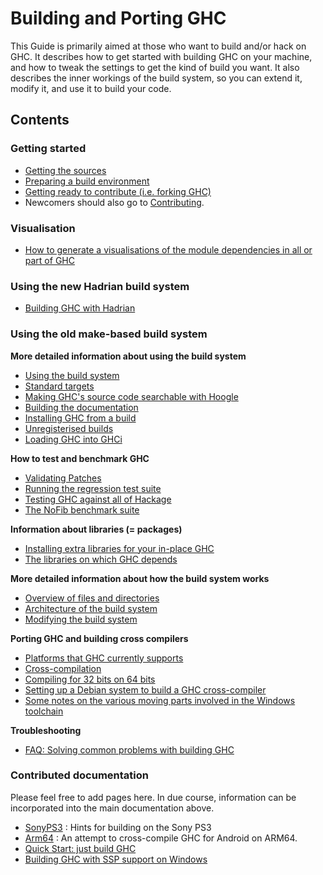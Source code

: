 # Building and Porting GHC


This Guide is primarily aimed at those who want to build and/or
hack on GHC.  It describes how to get started with building GHC on your
machine, and how to tweak the settings to get the kind of build you
want.  It also describes the inner workings of the build system, so you
can extend it, modify it, and use it to build your code.

## Contents

### Getting started

- [Getting the sources](building/getting-the-sources)
- [Preparing a build environment](building/preparation)
- [Getting ready to contribute (i.e. forking GHC)](building/fork)
- Newcomers should also go to [Contributing](contributing).

### Visualisation

- [How to generate a visualisations of the module dependencies in all or part of GHC](https://gitlab.haskell.org/ghc/ghc/-/wikis/building/count-deps)

### Using the new Hadrian build system

- [Building GHC with Hadrian](building/hadrian)

### Using the old make-based build system

**More detailed information about using the build system**

- [Using the build system](building/using)
- [Standard targets](building/standard-targets)
- [Making GHC's source code searchable with Hoogle](building/hoogle)
- [Building the documentation](building/docs)
- [Installing GHC from a build](building/installing)
- [Unregisterised builds](building/unregisterised)
- [Loading GHC into GHCi](building/in-ghci)

**How to test and benchmark GHC**

- [Validating Patches](testing-patches)
- [Running the regression test suite](building/running-tests)
- [Testing GHC against all of Hackage](hackage-testing)
- [The NoFib benchmark suite](building/running-nofib)

**Information about libraries (= packages)**

- [Installing extra libraries for your in-place GHC](debugging/installing-packages-inplace)
- [The libraries on which GHC depends](commentary/libraries)

**More detailed information about how the build system works**

- [Overview of files and directories](commentary/source-tree)
- [Architecture of the build system](building/architecture)
- [Modifying the build system](building/modifying)

**Porting GHC and building cross compilers**

- [Platforms that GHC currently supports](platforms)
- [Cross-compilation](building/cross-compiling)
- [Compiling for 32 bits on 64 bits](building/compiling32on64)
- [Setting up a Debian system to build a GHC cross-compiler](building/cross-compiling-on-debian)
- [Some notes on the various moving parts involved in the Windows toolchain](surviving-windows)

**Troubleshooting**

- [FAQ: Solving common problems with building GHC](building/troubleshooting)

### Contributed documentation


Please feel free to add pages here.  In due course, information can be incorporated into the main documentation above.

- [SonyPS3](sony-ps3) : Hints for building on the Sony PS3
- [Arm64](arm64) : An attempt to cross-compile GHC for Android on ARM64.
- [Quick Start: just build GHC](building/quick-start)
- [Building GHC with SSP support on Windows](https://gitlab.haskell.org/ghc/ghc/-/wikis/Building-GHC-on-Windows-with-Stack-protector-support-(SSP)-(using-Make))
